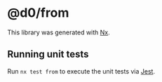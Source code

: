 # @d0/from

This library was generated with [Nx](https://nx.dev).

## Running unit tests

Run `nx test from` to execute the unit tests via [Jest](https://jestjs.io).
